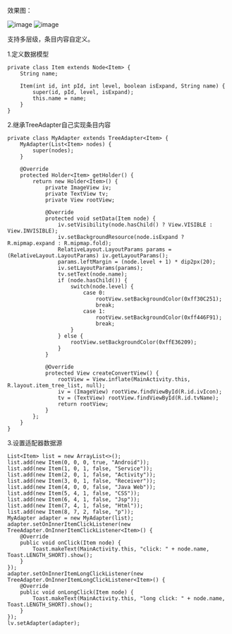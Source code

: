 效果图：

![image](https://github.com/fszeng2011/treeadapter/raw/master/device-2017-10-20-152324.png)
![image](https://github.com/fszeng2011/treeadapter/raw/master/device-2017-10-20-152325.png)

支持多层级，条目内容自定义。

1.定义数据模型
    
    private class Item extends Node<Item> {
        String name;

        Item(int id, int pId, int level, boolean isExpand, String name) {
            super(id, pId, level, isExpand);
            this.name = name;
        }
    }

2.继承TreeAdapter自己实现条目内容

    private class MyAdapter extends TreeAdapter<Item> {
        MyAdapter(List<Item> nodes) {
            super(nodes);
        }

        @Override
        protected Holder<Item> getHolder() {
            return new Holder<Item>() {
                private ImageView iv;
                private TextView tv;
                private View rootView;

                @Override
                protected void setData(Item node) {
                    iv.setVisibility(node.hasChild() ? View.VISIBLE : View.INVISIBLE);
                    iv.setBackgroundResource(node.isExpand ? R.mipmap.expand : R.mipmap.fold);
                    RelativeLayout.LayoutParams params = (RelativeLayout.LayoutParams) iv.getLayoutParams();
                    params.leftMargin = (node.level + 1) * dip2px(20);
                    iv.setLayoutParams(params);
                    tv.setText(node.name);
                    if (node.hasChild()) {
                        switch(node.level) {
                            case 0:
                                rootView.setBackgroundColor(0xff30C251);
                                break;
                            case 1:
                                rootView.setBackgroundColor(0xff446F91);
                                break;
                        }
                    } else {
                        rootView.setBackgroundColor(0xffE36209);
                    }                 
                }

                @Override
                protected View createConvertView() {
                    rootView = View.inflate(MainActivity.this, R.layout.item_tree_list, null);
                    iv = (ImageView) rootView.findViewById(R.id.ivIcon);
                    tv = (TextView) rootView.findViewById(R.id.tvName);
                    return rootView;
                }
            };
        }
    }

3.设置适配器数据源

    List<Item> list = new ArrayList<>();
    list.add(new Item(0, 0, 0, true, "Android"));
    list.add(new Item(1, 0, 1, false, "Service"));
    list.add(new Item(2, 0, 1, false, "Activity"));
    list.add(new Item(3, 0, 1, false, "Receiver"));
    list.add(new Item(4, 0, 0, false, "Java Web"));
    list.add(new Item(5, 4, 1, false, "CSS"));
    list.add(new Item(6, 4, 1, false, "Jsp"));
    list.add(new Item(7, 4, 1, false, "Html"));
    list.add(new Item(8, 7, 2, false, "p"));
    MyAdapter adapter = new MyAdapter(list);
    adapter.setOnInnerItemClickListener(new TreeAdapter.OnInnerItemClickListener<Item>() {
        @Override
        public void onClick(Item node) {
            Toast.makeText(MainActivity.this, "click: " + node.name, Toast.LENGTH_SHORT).show();
        }
    });
    adapter.setOnInnerItemLongClickListener(new TreeAdapter.OnInnerItemLongClickListener<Item>() {
        @Override
        public void onLongClick(Item node) {
            Toast.makeText(MainActivity.this, "long click: " + node.name, Toast.LENGTH_SHORT).show();
        }
    });
    lv.setAdapter(adapter);